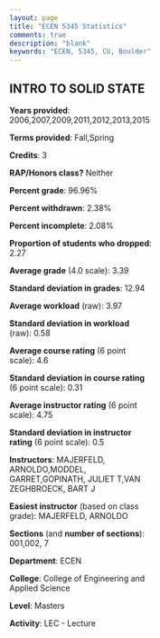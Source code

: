 ```yaml
---
layout: page
title: "ECEN 5345 Statistics"
comments: true
description: "blank"
keywords: "ECEN, 5345, CU, Boulder"
--- 
```

<head>
<script src="https://ajax.googleapis.com/ajax/libs/jquery/2.1.3/jquery.min.js"></script>
<script src="https://dl.dropboxusercontent.com/s/pc42nxpaw1ea4o9/highcharts.js?dl=0"></script>
<!-- <script src="../assets/js/highcharts.js"></script> -->
<style type="text/css">@font-face {
	font-family: "Bebas Neue";
	src: url(https://www.filehosting.org/file/details/544349/BebasNeue%20Regular.otf) format("opentype");
	}
	h1.Bebas { 
		font-family: "Bebas Neue", Verdana, Tahoma;
	}
</style>
</head>
<body>
	<div id="container" style="float: right; width: 45%; height: 88%; margin-left: 2.5%; margin-right: 2.5%;"></div>
	<script language="JavaScript">
		$(document).ready(function() {
		var chart = {type: 'column'};
		var title = {text: 'Grade Distribution'};
		var xAxis = {categories: ['A','B','C','D','F'],crosshair: true};
		var yAxis = {min: 0,title: {text: 'Percentage'}};
		var tooltip = {headerFormat: '<center><b><span style="font-size:20px">{point.key}</span></b></center>',
		               pointFormat: '<td style="padding:0"><b>{point.y:.1f}%</b></td>',
		               footerFormat: '</table>',shared: true,useHTML: true};
		var plotOptions = {column: {pointPadding: 0.0,borderWidth: 0}};  
		var credits = {enabled: false};var series= [{name: 'Percent',data: [50.6,43.37,4.82,1.2,0.0,]}];
		var json = {};
		json.chart = chart;
		json.title = title;
		json.tooltip = tooltip;
		json.xAxis = xAxis;
		json.yAxis = yAxis;  
		json.series = series;
		json.plotOptions = plotOptions;  
		json.credits = credits;
		$('#container').highcharts(json);
	});
	</script>
</body>
			   
## INTRO TO SOLID STATE

**Years provided**: 2006,2007,2009,2011,2012,2013,2015

**Terms provided**: Fall,Spring

**Credits**: 3

**RAP/Honors class?** Neither

**Percent grade**: 96.96%

**Percent withdrawn**: 2.38%

**Percent incomplete**: 2.08%

**Proportion of students who dropped**: 2.27

**Average grade** (4.0 scale): 3.39

**Standard deviation in grades**: 12.94

**Average workload** (raw): 3.97

**Standard deviation in workload** (raw): 0.58

**Average course rating** (6 point scale): 4.6

**Standard deviation in course rating** (6 point scale): 0.31

**Average instructor rating** (6 point scale): 4.75

**Standard deviation in instructor rating** (6 point scale): 0.5

**Instructors**: MAJERFELD, ARNOLDO,MODDEL, GARRET,GOPINATH, JULIET T,VAN ZEGHBROECK, BART J

**Easiest instructor** (based on class grade): MAJERFELD, ARNOLDO

**Sections** (and **number of sections**): 001,002, 7

**Department**: ECEN

**College**: College of Engineering and Applied Science

**Level**: Masters

**Activity**: LEC - Lecture